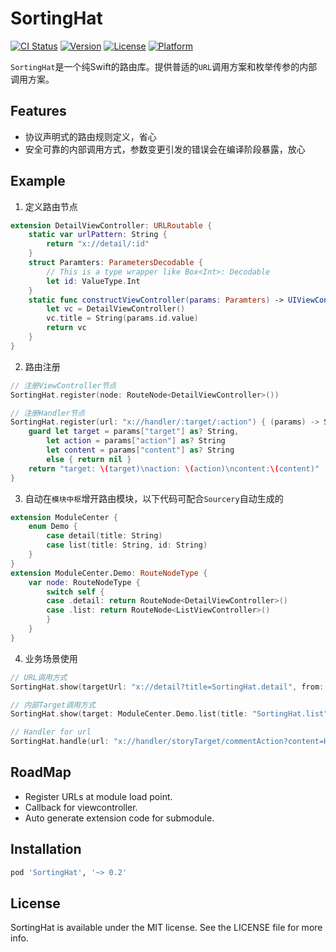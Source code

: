 # SortingHat

[![CI Status](https://img.shields.io/travis/Shao/SortingHat.svg?style=flat)](https://travis-ci.org/Shao/SortingHat)
[![Version](https://img.shields.io/cocoapods/v/SortingHat.svg?style=flat)](https://cocoapods.org/pods/SortingHat)
[![License](https://img.shields.io/cocoapods/l/SortingHat.svg?style=flat)](https://cocoapods.org/pods/SortingHat)
[![Platform](https://img.shields.io/cocoapods/p/SortingHat.svg?style=flat)](https://cocoapods.org/pods/SortingHat)

`SortingHat`是一个纯Swift的路由库。提供普适的`URL`调用方案和枚举传参的内部调用方案。

## Features
- 协议声明式的路由规则定义，省心
- 安全可靠的内部调用方式，参数变更引发的错误会在编译阶段暴露，放心

## Example
1. 定义路由节点
```swift
extension DetailViewController: URLRoutable {
    static var urlPattern: String {
        return "x://detail/:id"
    }
    struct Paramters: ParametersDecodable {
        // This is a type wrapper like Box<Int>: Decodable
        let id: ValueType.Int
    }
    static func constructViewController(params: Paramters) -> UIViewController? {
        let vc = DetailViewController()
        vc.title = String(params.id.value)
        return vc
    }
}
```
2. 路由注册
```swift
// 注册ViewController节点
SortingHat.register(node: RouteNode<DetailViewController>())

// 注册Handler节点
SortingHat.register(url: "x://handler/:target/:action") { (params) -> String? in
    guard let target = params["target"] as? String,
        let action = params["action"] as? String
        let content = params["content"] as? String
        else { return nil }
    return "target: \(target)\naction: \(action)\ncontent:\(content)"
}
```
3. 自动在`模块中枢`增开路由模块，以下代码可配合`Sourcery`自动生成的
```swift
extension ModuleCenter {
    enum Demo {
        case detail(title: String)
        case list(title: String, id: String)
    }
}
extension ModuleCenter.Demo: RouteNodeType {
    var node: RouteNodeType {
        switch self {
        case .detail: return RouteNode<DetailViewController>()
        case .list: return RouteNode<ListViewController>()
        }
    }
}
```
4. 业务场景使用
```swift
// URL调用方式
SortingHat.show(targetUrl: "x://detail?title=SortingHat.detail", from: self)

// 内部Target调用方式
SortingHat.show(target: ModuleCenter.Demo.list(title: "SortingHat.list", id: "BJ2019"), from: self)

// Handler for url
SortingHat.handle(url: "x://handler/storyTarget/commentAction?content=Hello,SortingHat")
```

## RoadMap
- Register URLs at module load point.
- Callback for viewcontroller.
- Auto generate extension code for submodule.

## Installation

```ruby
pod 'SortingHat', '~> 0.2'
```

## License

SortingHat is available under the MIT license. See the LICENSE file for more info.
